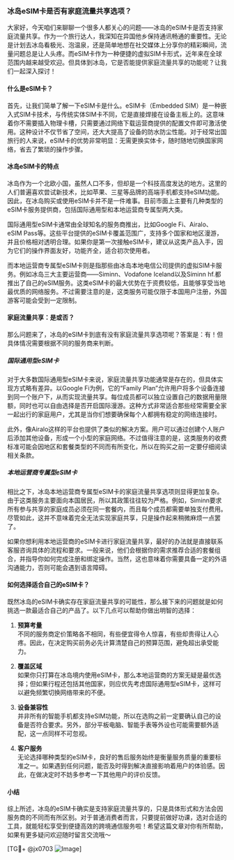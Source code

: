 ### 冰岛eSIM卡是否有家庭流量共享选项？

大家好，今天咱们来聊聊一个很多人都关心的问题——冰岛的eSIM卡是否支持家庭流量共享。作为一个旅行达人，我深知在异国他乡保持通讯畅通的重要性。无论是计划去冰岛看极光、泡温泉，还是简单地想在社交媒体上分享你的精彩瞬间，流量问题总是让人头疼。而eSIM卡作为一种便捷的虚拟SIM卡形式，近年来在全球范围内越来越受欢迎。但具体到冰岛，它是否能提供家庭流量共享的功能呢？让我们一起深入探讨！

#### 什么是eSIM卡？
首先，让我们简单了解一下eSIM卡是什么。eSIM卡（Embedded SIM）是一种嵌入式SIM卡技术，与传统实体SIM卡不同，它是直接焊接在设备主板上的。这意味着你不需要插入物理卡槽，只需要通过网络下载运营商提供的配置文件即可激活使用。这种设计不仅节省了空间，还大大提高了设备的防水防尘性能。对于经常出国旅行的人来说，eSIM卡的优势非常明显：无需更换实体卡，随时随地切换国家网络，省去了繁琐的操作步骤。

#### 冰岛eSIM卡的特点
冰岛作为一个北欧小国，虽然人口不多，但却是一个科技高度发达的地方。这里的人们普遍喜欢尝试新技术，比如苹果、三星等品牌的高端手机都支持eSIM功能。因此，在冰岛购买或使用eSIM卡并不是一件难事。目前市面上主要有几种类型的eSIM卡服务提供商，包括国际通用型和本地运营商专属型两大类。

国际通用型eSIM卡通常由全球知名的服务商推出，比如Google Fi、Airalo、eSIM Pass等。这些平台提供的eSIM卡覆盖范围广，支持多个国家和地区漫游，并且价格相对透明合理。如果你是第一次接触eSIM卡，建议从这类产品入手，因为它们的操作界面友好，功能齐全，适合初次使用者。

而本地运营商专属型eSIM卡则是指那些由冰岛本地电信公司提供的虚拟SIM卡服务。例如冰岛三大主要运营商——Siminn、Vodafone Iceland以及Síminn hf.都推出了自己的eSIM服务。这类eSIM卡的最大优势在于资费较低，且能够享受当地最优质的网络服务。不过需要注意的是，这类服务可能仅限于本国用户注册，外国游客可能会受到一定限制。

#### 家庭流量共享：是或否？
那么问题来了，冰岛的eSIM卡到底有没有家庭流量共享选项呢？答案是：有！但具体情况需要根据不同的服务商来判断。

##### 国际通用型eSIM卡
对于大多数国际通用型eSIM卡来说，家庭流量共享功能通常是存在的，但具体实现方式略有差异。以Google Fi为例，它的“Family Plan”允许用户将多个设备连接到同一个账户下，从而实现流量共享。每位成员都可以独立设置自己的数据用量限额，同时也可以自由选择是否开启国际漫游。这种方式非常适合那些经常需要全家一起出行的家庭用户，尤其是当你们想要确保每个人都拥有稳定的网络连接时。

此外，像Airalo这样的平台也提供了类似的解决方案。用户可以通过创建个人账户后添加其他设备，形成一个小型的家庭网络。不过值得注意的是，这类服务的收费标准可能会因地区和套餐类型的不同而有所变化，所以在购买之前一定要仔细阅读相关条款。

##### 本地运营商专属型eSIM卡
相比之下，冰岛本地运营商专属型eSIM卡的家庭流量共享选项则显得更加复杂。由于这类服务主要面向本国居民，所以其政策往往较为严格。例如，Siminn要求所有参与共享的家庭成员必须在同一套餐内，而且每个成员都需要单独支付费用。尽管如此，这并不意味着完全无法实现家庭共享，只是操作起来稍微麻烦一点罢了。

如果你想利用本地运营商的eSIM卡进行家庭流量共享，最好的办法就是直接联系客服咨询具体的流程和要求。一般来说，他们会根据你的需求推荐合适的套餐组合，并指导你如何完成注册和绑定操作。当然，这也意味着你需要具备一定的外语沟通能力，否则可能会遇到语言障碍。

#### 如何选择适合自己的eSIM卡？
既然冰岛的eSIM卡确实存在家庭流量共享的可能性，那么接下来的问题就是如何挑选一款最适合自己的产品了。以下几点可以帮助你做出明智的选择：

1. **预算考量**  
   不同的服务商定价策略各不相同，有些便宜得令人惊喜，有些却贵得让人心疼。因此，在决定购买前务必先计算清楚自己的预算范围，避免超出承受能力。

2. **覆盖区域**  
   如果你只打算在冰岛境内使用eSIM卡，那么本地运营商的方案无疑是最优选择；但如果行程还包括其他国家，则应优先考虑国际通用型eSIM卡，这样可以避免频繁切换网络带来的不便。

3. **设备兼容性**  
   并非所有的智能手机都支持eSIM功能，所以在选购之前一定要确认自己的设备是否符合要求。另外，部分平板电脑、智能手表等外设也可能需要额外适配，这一点同样不可忽视。

4. **客户服务**  
   无论选择哪种类型的eSIM卡，良好的售后服务始终是衡量服务质量的重要标准之一。如果遇到任何问题，能否及时得到解决直接影响着用户的体验感。因此，在做决定时不妨多参考一下其他用户的评价反馈。

#### 小结
综上所述，冰岛的eSIM卡确实是支持家庭流量共享的，只是具体形式和方法会因服务商的不同而有所区别。对于普通消费者而言，只要提前做好功课，选对合适的工具，就能轻松享受到便捷高效的跨境通信服务啦！希望这篇文章对你有所帮助，如果有更多疑问欢迎随时留言交流哦～

[TG💪+ @jx0703 ![Image](https://github.com/user-attachments/assets/dbca1d08-cadb-493c-b0ec-ad6f7a83f270)]